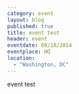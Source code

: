 ```yaml
---
category: event
layout: blog
published: true
title: event test
header: event
eventdate: 08/18/2014
eventplace: HQ
location: 
  - "Washington, DC"
---
```


event test
